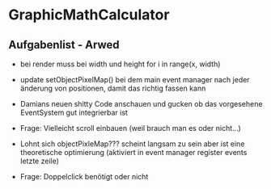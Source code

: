 # GraphicMathCalculator

## Aufgabenlist - Arwed
+ bei render muss bei width und height for i in range(x, width)
+ update setObjectPixelMap() bei dem main event manager nach jeder änderung von positionen, damit das richtig fassen kann
+ Damians neuen shitty Code anschauen und gucken ob das vorgesehene EventSystem gut integrierbar ist
+ Frage: Vielleicht scroll einbauen (weil brauch man es oder nicht...)

+ Lohnt sich objectPixleMap??? scheint langsam zu sein aber ist eine theoretische optimierung (aktiviert in event manager register events letzte zeile)
+ Frage: Doppelclick benötigt oder nicht
